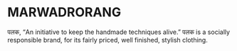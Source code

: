 # MARWADRORANG
पलक, “An initiative to keep the handmade techniques alive.” पलक is a socially responsible brand, for its fairly priced, well finished, stylish clothing. 
